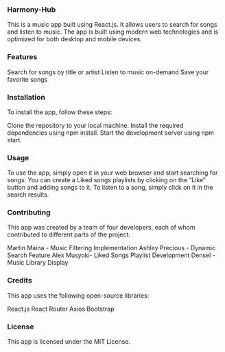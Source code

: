 ### Harmony-Hub 
This is a music app built using React.js. It allows users to search for songs and listen to music. The app is built using modern web technologies and is optimized for both desktop and mobile devices.


### Features
Search for songs by title or artist
Listen to music on-demand
Save your favorite songs 


### Installation
To install the app, follow these steps:

Clone the repository to your local machine.
Install the required dependencies using npm install.
Start the development server using npm start.


### Usage
To use the app, simply open it in your web browser and start searching for songs. You can create a Liked songs playlists by clicking on the “Like” button and adding songs to it. To listen to a song, simply click on it in the search results.


### Contributing
This app was created by a team of four developers, each of whom contributed to different parts of the project:

Martin Maina - Music Filtering Implementation
Ashley Precious - Dynamic Search Feature
Alex  Musyoki- Liked Songs Playlist Development
Densel - Music Library Display


### Credits
This app uses the following open-source libraries:

React.js
React Router
Axios
Bootstrap


### License
This app is licensed under the MIT License.
